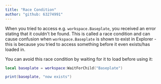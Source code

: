 ```yaml
---
title: "Race Condition"
author: "github: 63274991"
---
```


When you tried to access e.g. `workspace.Baseplate`, you received an error stating that it couldn't be found. This is called a race condition and can cause confusion when `workspace.Baseplate` is shown to exist in Explorer - this is because you tried to access something before it even exists/has loaded in.

You can avoid this race condition by waiting for it to load before using it:

```lua
local baseplate = workspace:WaitForChild("Baseplate")

print(baseplate, "now exists")
```
